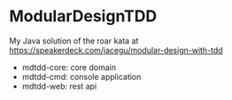 ModularDesignTDD
================

My Java solution of the roar kata at https://speakerdeck.com/jacegu/modular-design-with-tdd

* mdtdd-core: core domain 
* mdtdd-cmd: console application
* mdtdd-web: rest api
